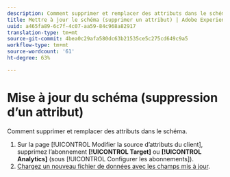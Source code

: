 ```yaml
---
description: Comment supprimer et remplacer des attributs dans le schéma de Adobe Experience Cloud.
title: Mettre à jour le schéma (supprimer un attribut) | Adobe Experience Cloud
uuid: a465fa89-6c7f-4c07-aa59-84c968a82917
translation-type: tm+mt
source-git-commit: 4bea0c29afa580dc63b21535ce5c275cd649c9a5
workflow-type: tm+mt
source-wordcount: '61'
ht-degree: 63%

---
```



# Mise à jour du schéma (suppression d’un attribut)

Comment supprimer et remplacer des attributs dans le schéma.

1. Sur la page [!UICONTROL Modifier la source d’attributs du client], supprimez l’abonnement **[!UICONTROL Target]** ou **[!UICONTROL Analytics]** (sous [!UICONTROL Configurer les abonnements]).
1. [Chargez un nouveau fichier de données avec les champs mis à jour](../attributes/t-crs-usecase.md#task_BCC327B2A0EF4A1BBB2934013AB92B78).
